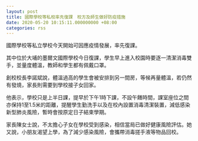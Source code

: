 ```yaml
---
layout: post
title: 國際學校等私校率先復課　校方及師生做好防疫措施
date: 2020-05-20 10:15:11.000000000 +08:00
categories: rss
---
```


國際學校等私立學校今天開始可因應疫情發展，率先復課。

其中位於大埔的墨爾文國際學校今日復課，學生早上進入校園時要逐一清潔消毒雙手，並量度體溫，教師和學生都有佩戴口罩。

創校校長李諾斌說，體溫過高的學生會被安排到另一間房，等候再量體溫，若仍然有發燒，家長則需要到學校接子女回家。

他表示，學校只是上半日課，提早於下午1時下課，不設午饍時間，課室座位之間亦保持1至1.5米的距離，提醒學生勤洗手以及在校內設置消毒清潔裝置，減低感染新型肺炎風險，暫時會按原定日子結束學期。

家長陳女士說，不太擔心子女在學校受到感染，相信當局已做好健康風險評估。她又說，小朋友渴望上學，為了減少感染風險，會攜帶消毒搓手液等物品回校。
